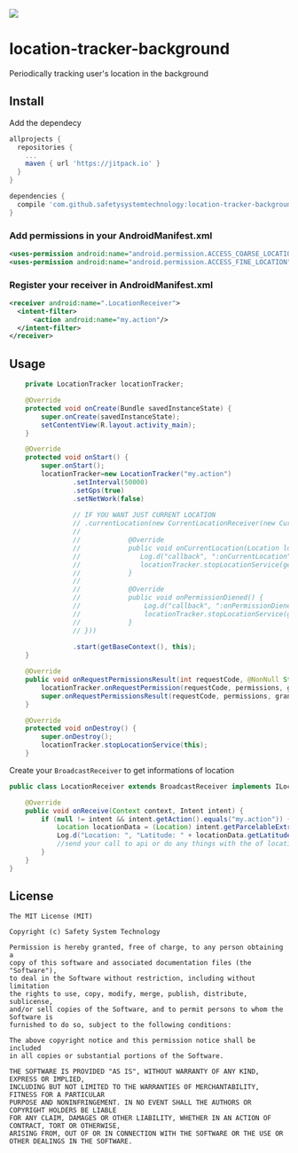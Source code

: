 ![](https://jitpack.io/v/safetysystemtechnology/location-tracker-background.svg)



# location-tracker-background
Periodically tracking user's location in the background

## Install 
Add the dependecy

```gradle
allprojects {
  repositories {
    ...
    maven { url 'https://jitpack.io' }
  }
}

dependencies {
  compile 'com.github.safetysystemtechnology:location-tracker-background:v1.1'
}

```

### Add permissions in your AndroidManifest.xml

```xml
<uses-permission android:name="android.permission.ACCESS_COARSE_LOCATION" />
<uses-permission android:name="android.permission.ACCESS_FINE_LOCATION" />
```

### Register your receiver in AndroidManifest.xml

```xml
<receiver android:name=".LocationReceiver">
  <intent-filter>
      <action android:name="my.action"/>
  </intent-filter>
</receiver>

```

## Usage

```java
    private LocationTracker locationTracker;

    @Override
    protected void onCreate(Bundle savedInstanceState) {
        super.onCreate(savedInstanceState);
        setContentView(R.layout.activity_main);
    }

    @Override
    protected void onStart() {
        super.onStart();
        locationTracker=new LocationTracker("my.action")
                .setInterval(50000)
                .setGps(true)
                .setNetWork(false)
                
                // IF YOU WANT JUST CURRENT LOCATION
                // .currentLocation(new CurrentLocationReceiver(new CurrentLocationListener() {
                //
                //            @Override
                //            public void onCurrentLocation(Location location) {
                //               Log.d("callback", ":onCurrentLocation" + location.getLongitude());
                //               locationTracker.stopLocationService(getBaseContext());
                //            }
                //
                //            @Override
                //            public void onPermissionDiened() {
                //                Log.d("callback", ":onPermissionDiened");
                //                locationTracker.stopLocationService(getBaseContext());
                //            }
                // }))
                        
                .start(getBaseContext(), this);
    }

    @Override
    public void onRequestPermissionsResult(int requestCode, @NonNull String[] permissions, @NonNull int[] grantResults) {
        locationTracker.onRequestPermission(requestCode, permissions, grantResults);
        super.onRequestPermissionsResult(requestCode, permissions, grantResults);
    }

    @Override
    protected void onDestroy() {
        super.onDestroy();
        locationTracker.stopLocationService(this);
    }
```

Create your `BroadcastReceiver` to get informations of location

```java
public class LocationReceiver extends BroadcastReceiver implements ILocationConstants {

    @Override
    public void onReceive(Context context, Intent intent) {
        if (null != intent && intent.getAction().equals("my.action")) {
            Location locationData = (Location) intent.getParcelableExtra(SettingsLocationTracker.LOCATION_MESSAGE);
            Log.d("Location: ", "Latitude: " + locationData.getLatitude() + "Longitude:" + locationData.getLongitude());
            //send your call to api or do any things with the of location data
        }
    }
}

```

## License

    The MIT License (MIT)

    Copyright (c) Safety System Technology

    Permission is hereby granted, free of charge, to any person obtaining a 
    copy of this software and associated documentation files (the "Software"), 
    to deal in the Software without restriction, including without limitation 
    the rights to use, copy, modify, merge, publish, distribute, sublicense, 
    and/or sell copies of the Software, and to permit persons to whom the Software is 
    furnished to do so, subject to the following conditions:

    The above copyright notice and this permission notice shall be included 
    in all copies or substantial portions of the Software.

    THE SOFTWARE IS PROVIDED "AS IS", WITHOUT WARRANTY OF ANY KIND, EXPRESS OR IMPLIED, 
    INCLUDING BUT NOT LIMITED TO THE WARRANTIES OF MERCHANTABILITY, FITNESS FOR A PARTICULAR 
    PURPOSE AND NONINFRINGEMENT. IN NO EVENT SHALL THE AUTHORS OR COPYRIGHT HOLDERS BE LIABLE 
    FOR ANY CLAIM, DAMAGES OR OTHER LIABILITY, WHETHER IN AN ACTION OF CONTRACT, TORT OR OTHERWISE,
    ARISING FROM, OUT OF OR IN CONNECTION WITH THE SOFTWARE OR THE USE OR OTHER DEALINGS IN THE SOFTWARE.
